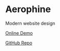 # Aerophine

Modern website design

[Online Demo](https://aerophine.d2lib.com/title.html)

[GitHub Repo](https://github.com/D2Lib/Aerophine)
